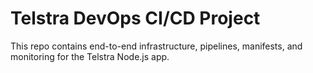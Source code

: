 # Telstra DevOps CI/CD Project

This repo contains end-to-end infrastructure, pipelines, manifests, and monitoring for the Telstra Node.js app.